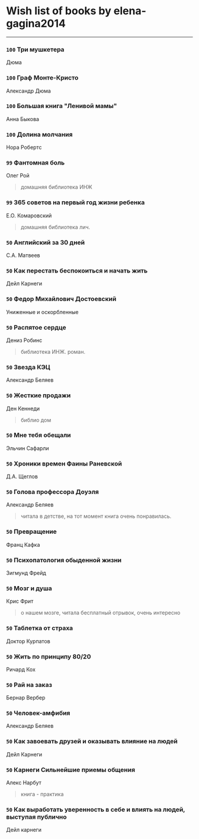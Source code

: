 # Wish list of books by elena-gagina2014
---

### `100` Три мушкетера
Дюма

### `100` Граф Монте-Кристо
Александр Дюма

### `100` Большая книга "Ленивой мамы"
Анна Быкова

### `100` Долина молчания
Нора Робертс

### `99` Фантомная боль
Олег Рой
> домашняя библиотека ИНЖ

### `99` 365 советов на первый год жизни ребенка
Е.О. Комаровский
> домашняя библиотека лич.

### `50` Английский за 30 дней
С.А. Матвеев

### `50` Как перестать беспокоиться и начать жить
Дейл Карнеги

### `50` Федор Михайлович Достоевский
Униженные и оскорбленные

### `50` Распятое сердце
Дениз Робинс
> библиотека ИНЖ. роман.

### `50` Звезда КЭЦ
Александр Беляев

### `50` Жесткие продажи
Ден Кеннеди
> библио дом

### `50` Мне тебя обещали
Эльчин Сафарли

### `50` Хроники времен Фаины Раневской
Д.А. Щеглов

### `50` Голова профессора Доуэля
Александр Беляев
> читала в детстве, на тот момент книга очень понравилась.

### `50` Превращение
Франц Кафка

### `50` Психопатология обыденной жизни
Зигмунд Фрейд

### `50` Мозг и душа
Крис Фрит
> о нашем мозге, читала бесплатный отрывок, очень интересно

### `50` Таблетка от страха
Доктор Курпатов

### `50` Жить по принципу 80/20
Ричард Кох

### `50` Рай на заказ
Бернар Вербер

### `50` Человек-амфибия
Александр Беляев

### `50` Как завоевать друзей и оказывать влияние на людей
Дейл Карнеги

### `50` Карнеги Сильнейшие приемы общения
Алекс Нарбут
> книга - практика

### `50` Как выработать уверенность в себе и влиять на людей, выступая публично
Дейл карнеги

